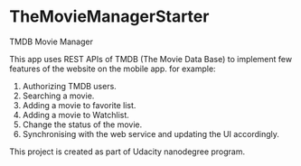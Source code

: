 # TheMovieManagerStarter
TMDB Movie Manager

This app uses REST APIs of TMDB (The Movie Data Base) to implement few features of the website on the mobile app.
for example:
1) Authorizing TMDB users.
2) Searching a movie.
3) Adding a movie to favorite list.
4) Adding a movie to Watchlist.
5) Change the status of the movie.
6) Synchronising with the web service and updating the UI accordingly.

This project is created as part of Udacity nanodegree program.



